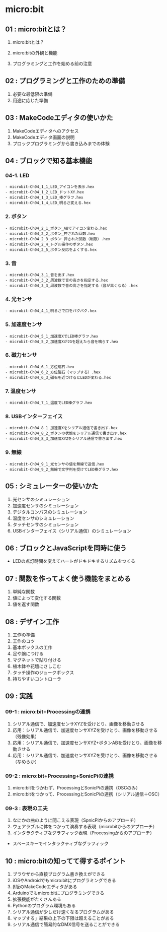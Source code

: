 # micro:bit

## 01 : micro:bitとは？
1. micro:bitとは？
2. micro:bitの外観と機能

3. プログラミングと工作を始める前の注意

## 02 : プログラミングと工作のための準備
1. 必要な最低限の準備
2. 用途に応じた準備

## 03 : MakeCodeエディタの使いかた
1. MakeCodeエディタへのアクセス
2. MakeCodeエディタ画面の説明
3. プロックプログラミングから書き込みまでの体験

## 04 : ブロックで知る基本機能
### 04-1. LED
    - microbit-Ch04_1_1_LED_アイコンを表示.hex
    - microbit-Ch04_1_2_LED_ドットXY.hex
    - microbit-Ch04_1_3_LED_棒グラフ.hex
    - microbit-Ch04_1_4_LED_明るさ変える.hex
   ### 2. ボタン
    - microbit-Ch04_2_1_ボタン_ABでアイコン変わる.hex
    - microbit-Ch04_2_2_ボタン_押された回数.hex
    - microbit-Ch04_2_3_ボタン_押された回数（制限）.hex
    - microbit-Ch04_2_4_トグル操作のボタン.hex
    - microbit-Ch04_2_5_ボタン反応をよくする.hex
   ### 3. 音
    - microbit-Ch04_3_1_音を出す.hex
    - microbit-Ch04_3_2_周波数で音の高さを指定する.hex
    - microbit-Ch04_3_3_周波数で音の高さを指定する（音が高くなる）.hex
   ### 4. 光センサ
    - microbit-Ch04_4_1_明るさで口をパクパク.hex
   ### 5.  加速度センサ
    - microbit-Ch04_5_1_加速度XでLED棒グラフ.hex
    - microbit-Ch04_5_2_加速度Xが2Gを超えたら音を鳴らす.hex
   ### 6. 磁力センサ
    - microbit-Ch04_6_1_方位磁石.hex
    - microbit-Ch04_6_2_方位磁石（マップする）.hex
    - microbit-Ch04_6_3_磁石を近づけるとLEDが変わる.hex
   ### 7. 温度センサ
    - microbit-Ch04_7_1_温度でLED棒グラフ.hex
   ### 8. USBインターフェイス
    - microbit-Ch04_8_1_加速度Xをシリアル通信で書き出す.hex
    - microbit-Ch04_8_2_ボタンの状態をシリアル通信で書き出す.hex
    - microbit-Ch04_8_3_加速度XYZをシリアル通信で書き出す.hex
   ### 9. 無線
    - microbit-Ch04_9_1_光センサの値を無線で送信.hex
    - microbit-Ch04_9_2_無線で文字列を受けてLED棒グラフ.hex


## 05 : シミュレーターの使いかた
1. 光センサのシミュレーション
2. 加速度センサのシミュレーション
3. デジタルコンパスのシミュレーション
4. 温度センサのシミュレーション
5. タッチセンサのシミュレーション
6. USBインターフェイス（シリアル通信）のシミュレーション

## 06 : ブロックとJavaScriptを同時に使う
- LEDの点灯時間を変えてハートがドキドキするリズムをつくる

## 07 : 関数を作ってよく使う機能をまとめる
1. 単純な関数
2. 値によって変化する関数
3. 値を返す関数

## 08 : デザイン工作
1. 工作の準備
2. 工作のコツ
3. 基本ボックスの工作
4. 足や腕につける
5. マグネットで貼り付ける
6. 植木鉢や花壇にさしこむ
7. タッチ操作のジュークボックス
8. 持ちやすいコントローラ

## 09 : 実践
### 09-1 : micro:bit+Processingの連携
1. シリアル通信で、加速度センサXYZを受けとり、画像を移動させる
2. 応用：シリアル通信で、加速度センサXYZを受けとり、画像を移動させる（残像効果）
3. 応用：シリアル通信で、加速度センサXYZ+ボタンABを受けとり、画像を移動させる
4. 応用：シリアル通信で、加速度センサXYZを受けとり、画像を移動させる（なめらか）

### 09-2 : micro:bit+Processing+SonicPiの連携
1. micro:bitをつかわず、ProcessingとSonicPiの連携（OSCのみ）
2. micro:bitをつかって、ProcessingとSonicPiの連携（シリアル通信＋OSC）

### 09-3 : 表現の工夫
1. なにかの曲のように聞こえる表現（SpnicPiからのアプローチ）
2. ウェアラブルに体をつかって演奏する表現（microbitからのアプローチ）
3. インタラクティブなグラフィック表現（Processingからのアプローチ）
- スペースキーでインタラクティブなグラフィック
## 10 : micro:bitの知ってて得するポイント
1. ブラウザから直接プログラム書き換えができる
2. iOSやAndroidでもmicro:bitにプログラミングできる
3. β版のMakeCodeエディタがある
4. Arduinoでもmicro:bitにプログラミングできる
5. 拡張機能がたくさんある
6. Pythonのプログラム環境もある
7. シリアル通信が少しだけ速くなるプログラムがある
8. マップする」結果の上下の下限は超えることがある
9. シリアル通信で簡易的なDMX信号を送ることができる
